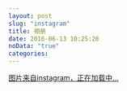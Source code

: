 ```yaml
---
layout: post
slug: "instagram"
title: 相册
date: 2016-06-13 10:25:20
noData: "true"
categories:
---
```

<div class="instagram" data-client-id="e8d44e68aea3417b8516d43e911cf4d7" data-user-id="438522285">
    <a href="http://instagram.com/litten225" target="_blank" class="open-ins">图片来自instagram，正在加载中…</a>
	</div>
	<script src="/js/jquery.lazyload.js"></script>
	<script src="/js/instagram.js"></script>
